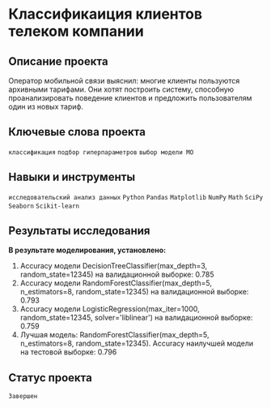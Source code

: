 # Классификаиция клиентов телеком компании

## Описание проекта

Оператор мобильной связи выяснил: многие клиенты пользуются архивными тарифами.
Они хотят построить систему, способную проанализировать поведение клиентов и предложить пользователям один из новых тариф.

## Ключевые слова проекта

`классификация` `подбор гиперпараметров` `выбор модели МО`

## Навыки и инструменты

`исследовательский анализ данных` `Python` `Pandas` `Matplotlib` `NumPy` `Math` `SciPy` `Seaborn` `Scikit-learn`

## Результаты исследования

**В результате моделирования, установлено:**
1. Accuracy модели DecisionTreeClassifier(max_depth=3, random_state=12345) на валидационной выборке: 0.785
2. Accuracy модели RandomForestClassifier(max_depth=5, n_estimators=8, random_state=12345) на валидационной выборке: 0.793
3. Accuracy модели LogisticRegression(max_iter=1000, random_state=12345, solver='liblinear') на валидационной выборке: 0.759
4. Лучшая модель: RandomForestClassifier(max_depth=5, n_estimators=8, random_state=12345). Accuracy наилучшей модели на тестовой выборке: 0.796
 
 ## Статус проекта
 `Завершен`
